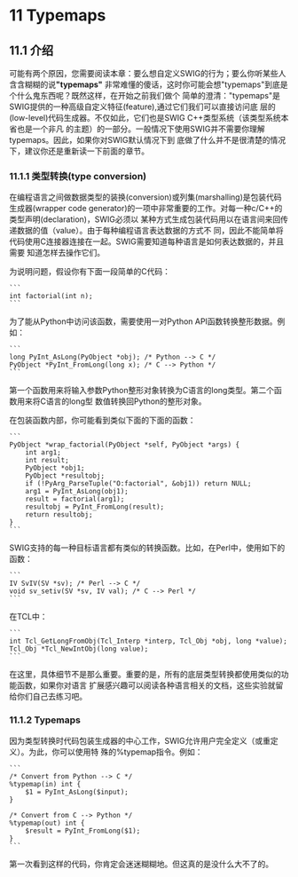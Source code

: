 # 11 Typemaps

## 11.1 介绍

可能有两个原因，您需要阅读本章：要么想自定义SWIG的行为；要么你听某些人含含糊糊的说<b>"typemaps"</b>
非常难懂的傻话，这时你可能会想"typemaps"到底是个什么鬼东西呢？既然这样，在开始之前我们做个
简单的澄清："typemaps"是SWIG提供的一种高级自定义特征(feature),通过它们我们可以直接访问底
层的(low-level)代码生成器。不仅如此，它们也是SWIG C++类型系统（该类型系统本省也是一个非凡
的主题）的一部分。一般情况下使用SWIG并不需要你理解typemaps。因此，如果你对SWIG默认情况下到
底做了什么并不是很清楚的情况下，建议你还是重新读一下前面的章节。


### 11.1.1 类型转换(type conversion)

在编程语言之间做数据类型的装换(conversion)或列集(marshalling)是包装代码生成器(wrapper 
code generator)的一项中非常重要的工作。对每一种c/C++的类型声明(declaration)，SWIG必须以
某种方式生成包装代码用以在语言间来回传递数据的值（value）。由于每种编程语言表达数据的方式不
同，因此不能简单将代码使用C连接器连接在一起。SWIG需要知道每种语言是如何表达数据的，并且需要
知道怎样去操作它们。

为说明问题，假设你有下面一段简单的C代码：

	```
	int factorial(int n);
	```

为了能从Python中访问该函数，需要使用一对Python API函数转换整形数据。例如：

	```
	long PyInt_AsLong(PyObject *obj); /* Python --> C */
	PyObject *PyInt_FromLong(long x); /* C --> Python */
	```
第一个函数用来将输入参数Python整形对象转换为C语言的long类型。第二个函数用来将C语言的long型
数值转换回Python的整形对象。

在包装函数内部，你可能看到类似下面的下面的函数：

	```
	PyObject *wrap_factorial(PyObject *self, PyObject *args) {
		int arg1;
		int result;
		PyObject *obj1;
		PyObject *resultobj;
		if (!PyArg_ParseTuple("O:factorial", &obj1)) return NULL;
		arg1 = PyInt_AsLong(obj1);
		result = factorial(arg1);
		resultobj = PyInt_FromLong(result);
		return resultobj;
	}
	```

SWIG支持的每一种目标语言都有类似的转换函数。比如，在Perl中，使用如下的函数：

	``` 
	IV SvIV(SV *sv); /* Perl --> C */
	void sv_setiv(SV *sv, IV val); /* C --> Perl */
	```

在TCL中：

	```
	int Tcl_GetLongFromObj(Tcl_Interp *interp, Tcl_Obj *obj, long *value);
	Tcl_Obj *Tcl_NewIntObj(long value);
	```

在这里，具体细节不是那么重要。重要的是，所有的底层类型转换都使用类似的功能函数，如果你对语言
扩展感兴趣可以阅读各种语言相关的文档，这些实验就留给你们自己去练习吧。

### 11.1.2 Typemaps

因为类型转换时代码包装生成器的中心工作，SWIG允许用户完全定义（或重定义）。为此，你可以使用特
殊的%typemap指令。例如：

	```
	/* Convert from Python --> C */
	%typemap(in) int {
		$1 = PyInt_AsLong($input);
	}
	
	/* Convert from C --> Python */
	%typemap(out) int {
		$result = PyInt_FromLong($1);
	}
	```

第一次看到这样的代码，你肯定会迷迷糊糊地。但这真的是没什么大不了的。